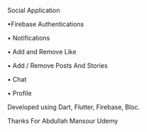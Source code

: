 Social Application

•Firebase Authentications

•	Notifications

•	Add and Remove Like

•	Add / Remove Posts And Stories 

•	Chat 

•	Profile

Developed using Dart, Flutter, Firebase, Bloc.

Thanks For Abdullah Mansour Udemy 
